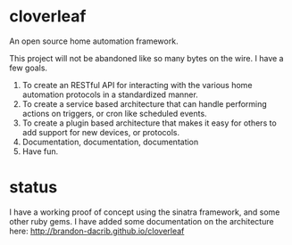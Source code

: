 cloverleaf
==========

An open source home automation framework.

This project will not be abandoned like so many bytes on the wire.
I have a few goals.

1. To create an RESTful API for interacting with the various home automation protocols in a standardized manner.
2. To create a service based architecture that can handle performing actions on triggers, or cron like scheduled events.
3. To create a plugin based architecture that makes it easy for others to add support for new devices, or protocols.
4. Documentation, documentation, documentation
5. Have fun.


status
======
I have a working proof of concept using the sinatra framework, and some other ruby gems. I have added some documentation on the architecture here:
http://brandon-dacrib.github.io/cloverleaf